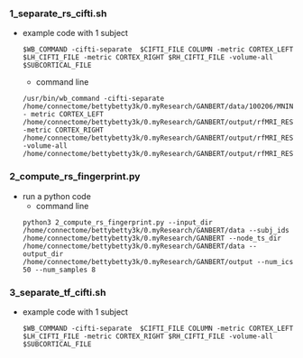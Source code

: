 ### 1_separate_rs_cifti.sh
- example code with 1 subject
  ```
  $WB_COMMAND -cifti-separate  $CIFTI_FILE COLUMN -metric CORTEX_LEFT $LH_CIFTI_FILE -metric CORTEX_RIGHT $RH_CIFTI_FILE -volume-all $SUBCORTICAL_FILE
  ```
  - command line
  ```
  /usr/bin/wb_command -cifti-separate /home/connectome/bettybetty3k/0.myResearch/GANBERT/data/100206/MNINonLinear/Results/rfMRI_REST1_LR/rfMRI_REST1_LR_Atlas_MSMAll_hp2000_clean.dtseries.nii - metric CORTEX_LEFT /home/connectome/bettybetty3k/0.myResearch/GANBERT/output/rfMRI_REST1_LR_Atlas_MSMAll_hp2000_clean.L.func.gii -metric CORTEX_RIGHT /home/connectome/bettybetty3k/0.myResearch/GANBERT/output/rfMRI_REST1_LR_Atlas_MSMAll_hp2000_clean.R.func.gii -volume-all /home/connectome/bettybetty3k/0.myResearch/GANBERT/output/rfMRI_REST1_LR_Atlas_MSMAll_hp2000_clean.subcortical.nii.gz
  ```

### 2_compute_rs_fingerprint.py
- run a python code
  - command line
  ```
  python3 2_compute_rs_fingerprint.py --input_dir /home/connectome/bettybetty3k/0.myResearch/GANBERT/data --subj_ids /home/connectome/bettybetty3k/0.myResearch/GANBERT --node_ts_dir /home/connectome/bettybetty3k/0.myResearch/GANBERT/data --output_dir /home/connectome/bettybetty3k/0.myResearch/GANBERT/output --num_ics 50 --num_samples 8
  ```
### 3_separate_tf_cifti.sh
- example code with 1 subject
  ```
  $WB_COMMAND -cifti-separate  $CIFTI_FILE COLUMN -metric CORTEX_LEFT $LH_CIFTI_FILE -metric CORTEX_RIGHT $RH_CIFTI_FILE -volume-all $SUBCORTICAL_FILE
  ```
